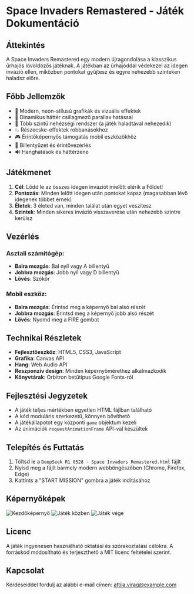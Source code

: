 # Space Invaders Remastered - Játék Dokumentáció

## Áttekintés
A Space Invaders Remastered egy modern újragondolása a klasszikus űrhajós lövöldözős játéknak. A játékban az űrhajóddal védekezel az idegen invázió ellen, miközben pontokat gyűjtesz és egyre nehezebb szinteken haladsz előre.

## Főbb Jellemzők
- 🚀 Modern, neon-stílusú grafikák és vizuális effektek
- 🌌 Dinamikus háttér csillagmező parallax hatással
- 👾 Több szintű nehézségi rendszer (a játék haladtával nehezedik)
- 💥 Részecske-effektek robbanásokhoz
- 🎮 Érintőképernyős támogatás mobil eszközökhöz
- 🎹 Billentyűzet és érintővezérlés
- 🔊 Hanghatások és háttérzene

## Játékmenet
1. **Cél**: Lődd le az összes idegen inváziót mielőtt elérik a Földet!
2. **Pontozás**: Minden lelőtt idegen után pontokat kapsz (magasabban lévő idegenek többet érnek)
3. **Életek**: 3 életed van, minden találat után egyet veszítesz
4. **Szintek**: Minden sikeres invázió visszaverése után nehezebb szintre kerülsz

## Vezérlés
### Asztali számítógép:
- **Balra mozgás**: Bal nyíl vagy A billentyű
- **Jobbra mozgás**: Jobb nyíl vagy D billentyű
- **Lövés**: Szókör

### Mobil eszköz:
- **Balra mozgás**: Érintsd meg a képernyő bal alsó részét
- **Jobbra mozgás**: Érintsd meg a képernyő jobb alsó részét
- **Lövés**: Nyomd meg a FIRE gombot

## Technikai Részletek
- **Fejlesztőeszköz**: HTML5, CSS3, JavaScript
- **Grafika**: Canvas API
- **Hang**: Web Audio API
- **Reszponzív design**: Minden képernyőmérethez alkalmazkodik
- **Könyvtárak**: Orbitron betűtípus Google Fonts-ról

## Fejlesztési Jegyzetek
- A játék teljes mértékben egyetlen HTML fájlban található
- A kód moduláris szerkezetű, könnyen bővíthető
- A játékállapotot egy központi `game` objektum kezeli
- Az animációk `requestAnimationFrame` API-val készültek

## Telepítés és Futtatás
1. Töltsd le a `DeepSeek R1 0528 - Space Invaders Remastered.html` fájlt
2. Nyisd meg a fájlt bármely modern webböngészőben (Chrome, Firefox, Edge)
3. Kattints a "START MISSION" gombra a játék indításához

## Képernyőképek
![Kezdőképernyő](https://example.com/screenshot1.jpg)
![Játék közben](https://example.com/screenshot2.jpg)
![Játék vége](https://example.com/screenshot3.jpg)

## Licenc
A játék ingyenesen használható oktatási és szórakoztatási célokra. A forráskód módosítható és terjeszthető a MIT licenc feltételei szerint.

## Kapcsolat
Kérdéseiddel fordulj az alábbi e-mail címen: attila.virag@example.com
